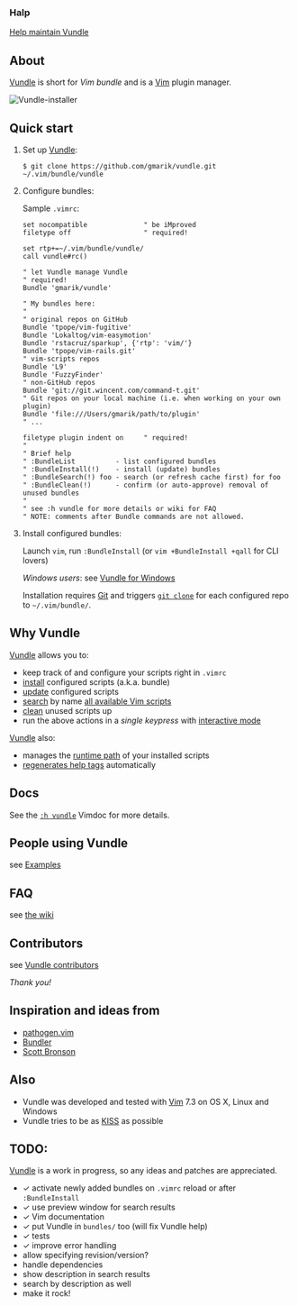### Halp

[Help maintain Vundle](https://github.com/gmarik/Vundle.vim/issues/241)

## About

[Vundle] is short for _Vim bundle_ and is a [Vim] plugin manager.

![Vundle-installer](http://25.media.tumblr.com/tumblr_m8m96w06G81r39828o1_1280.png)

## Quick start

1. Set up [Vundle]:

   ```
   $ git clone https://github.com/gmarik/vundle.git ~/.vim/bundle/vundle
   ```

2. Configure bundles:

   Sample `.vimrc`:

   ```vim
   set nocompatible              " be iMproved
   filetype off                  " required!
   
   set rtp+=~/.vim/bundle/vundle/
   call vundle#rc()
   
   " let Vundle manage Vundle
   " required! 
   Bundle 'gmarik/vundle'
   
   " My bundles here:
   "
   " original repos on GitHub
   Bundle 'tpope/vim-fugitive'
   Bundle 'Lokaltog/vim-easymotion'
   Bundle 'rstacruz/sparkup', {'rtp': 'vim/'}
   Bundle 'tpope/vim-rails.git'
   " vim-scripts repos
   Bundle 'L9'
   Bundle 'FuzzyFinder'
   " non-GitHub repos
   Bundle 'git://git.wincent.com/command-t.git'
   " Git repos on your local machine (i.e. when working on your own plugin)
   Bundle 'file:///Users/gmarik/path/to/plugin'
   " ...
   
   filetype plugin indent on     " required!
   "
   " Brief help
   " :BundleList          - list configured bundles
   " :BundleInstall(!)    - install (update) bundles
   " :BundleSearch(!) foo - search (or refresh cache first) for foo
   " :BundleClean(!)      - confirm (or auto-approve) removal of unused bundles
   "
   " see :h vundle for more details or wiki for FAQ
   " NOTE: comments after Bundle commands are not allowed.
   ```

3. Install configured bundles:

   Launch `vim`, run `:BundleInstall` 
   (or `vim +BundleInstall +qall` for CLI lovers)

   *Windows users*: see [Vundle for Windows](https://github.com/gmarik/vundle/wiki/Vundle-for-Windows)

   Installation requires [Git] and triggers [`git clone`](http://gitref.org/creating/#clone) for each configured repo to `~/.vim/bundle/`.


## Why Vundle

[Vundle] allows you to:

- keep track of and configure your scripts right in `.vimrc`
- [install] configured scripts (a.k.a. bundle) 
- [update] configured scripts
- [search] by name [all available Vim scripts]
- [clean] unused scripts up
- run the above actions in a *single keypress* with [interactive mode]

[Vundle] also:

- manages the [runtime path] of your installed scripts
- [regenerates help tags][helptags] automatically

## Docs

See the [`:h vundle`](https://github.com/gmarik/vundle/blob/master/doc/vundle.txt) Vimdoc for more details.

## People using Vundle

see [Examples](https://github.com/gmarik/vundle/wiki/Examples)

## FAQ

see [the wiki](https://github.com/gmarik/vundle/wiki#faq)

## Contributors

see [Vundle contributors](https://github.com/gmarik/vundle/graphs/contributors)

*Thank you!*

## Inspiration and ideas from

* [pathogen.vim]
* [Bundler]
* [Scott Bronson](http://github.com/bronson)

## Also

* Vundle was developed and tested with [Vim] 7.3 on OS X, Linux and Windows
* Vundle tries to be as [KISS](http://en.wikipedia.org/wiki/KISS_principle) as possible

## TODO:
[Vundle] is a work in progress, so any ideas and patches are appreciated.

* ✓ activate newly added bundles on `.vimrc` reload or after `:BundleInstall`
* ✓ use preview window for search results
* ✓ Vim documentation
* ✓ put Vundle in `bundles/` too (will fix Vundle help)
* ✓ tests
* ✓ improve error handling
* allow specifying revision/version?
* handle dependencies
* show description in search results
* search by description as well
* make it rock!

[Vundle]:http://github.com/gmarik/vundle
[pathogen.vim]:http://github.com/tpope/vim-pathogen/
[Bundler]:https://github.com/bundler/bundler
[Vim]:http://www.vim.org
[Git]:http://git-scm.com
[all available Vim scripts]:http://vim-scripts.org/vim/scripts.html
[helptags]:http://vimdoc.sourceforge.net/htmldoc/helphelp.html#:helptags
[runtime path]:http://vimdoc.sourceforge.net/htmldoc/options.html#%27runtimepath%27

[install]:https://github.com/gmarik/vundle/blob/master/doc/vundle.txt#L115-129
[update]:https://github.com/gmarik/vundle/blob/master/doc/vundle.txt#L131-137
[search]:https://github.com/gmarik/vundle/blob/master/doc/vundle.txt#L139-161
[clean]:https://github.com/gmarik/vundle/blob/master/doc/vundle.txt#L171-L183
[interactive mode]:https://github.com/gmarik/vundle/blob/master/doc/vundle.txt#L186-213
